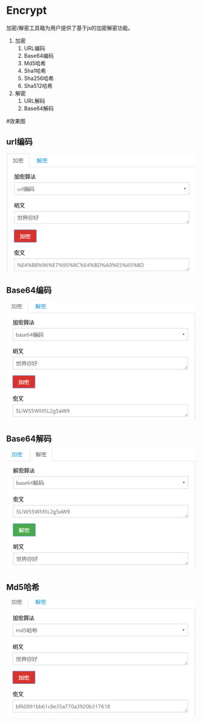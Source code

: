 # Encrypt

加密/解密工具箱为用户提供了基于js的加密解密功能。

1. 加密
   1. URL编码
   2. Base64编码
   3. Md5哈希
   4. Sha1哈希
   5. Sha256哈希
   6. Sha512哈希
2. 解密
   1. URL解码
   2. Base64解码


#效果图

## url编码
![url转码](https://github.com/qianshou/Encrypt/raw/master/%E6%95%88%E6%9E%9C%E5%9B%BE/url.png)

## Base64编码
![Base64转码](https://github.com/qianshou/Encrypt/raw/master/%E6%95%88%E6%9E%9C%E5%9B%BE/base64.png)

## Base64解码
![Base64解码](https://github.com/qianshou/Encrypt/raw/master/%E6%95%88%E6%9E%9C%E5%9B%BE/base64de.png)

## Md5哈希
![Md5哈希](https://github.com/qianshou/Encrypt/raw/master/%E6%95%88%E6%9E%9C%E5%9B%BE/md5.png)